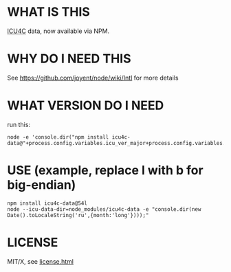WHAT IS THIS
===
[ICU4C](https://ssl.icu-project.org) data, now available via NPM.

WHY DO I NEED THIS
===
See https://github.com/joyent/node/wiki/Intl for more details

WHAT VERSION DO I NEED
===

run this:
```
node -e 'console.dir("npm install icu4c-data@"+process.config.variables.icu_ver_major+process.config.variables.icu_endianness)'
```

USE (example, replace l with b for big-endian)
===
```
npm install icu4c-data@54l
node --icu-data-dir=node_modules/icu4c-data -e "console.dir(new Date().toLocaleString('ru',{month:'long'})));"
```

LICENSE
===

MIT/X, see [license.html](license.html)

